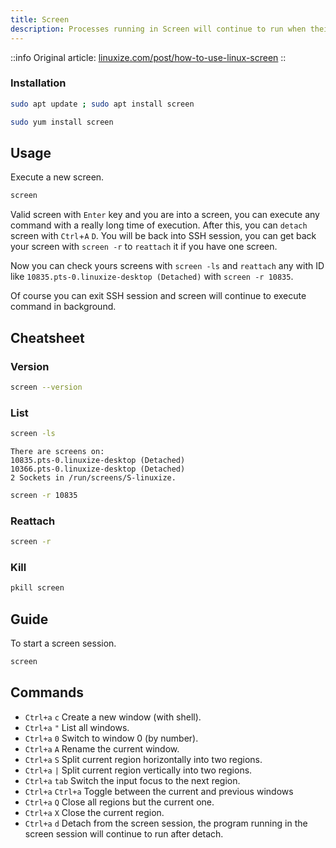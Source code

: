 ```yaml
---
title: Screen
description: Processes running in Screen will continue to run when their window is not visible even if you get disconnected
---
```


::info
Original article: [linuxize.com/post/how-to-use-linux-screen](https://linuxize.com/post/how-to-use-linux-screen)
::

### Installation

```bash [Ubuntu/Debian]
sudo apt update ; sudo apt install screen
```

```bash [CentOS/Fedora]
sudo yum install screen
```

## Usage

Execute a new screen.

```bash
screen
```

Valid screen with `Enter` key and you are into a screen, you can execute any command with a really long time of execution. After this, you can `detach` screen with `Ctrl`+`A` `D`. You will be back into SSH session, you can get back your screen with `screen -r` to `reattach` it if you have one screen.

Now you can check yours screens with `screen -ls` and `reattach` any with ID like `10835.pts-0.linuxize-desktop (Detached)` with `screen -r 10835`.

Of course you can exit SSH session and screen will continue to execute command in background.

## Cheatsheet

### Version

```bash
screen --version
```

### List

```bash
screen -ls
```

```output
There are screens on:
10835.pts-0.linuxize-desktop (Detached)
10366.pts-0.linuxize-desktop (Detached)
2 Sockets in /run/screens/S-linuxize.
```

```bash
screen -r 10835
```

### Reattach

```bash
screen -r
```

### Kill

```bash
pkill screen
```

## Guide

To start a screen session.

```bash
screen
```

## Commands

* `Ctrl+a` `c` Create a new window (with shell).
* `Ctrl+a` `"` List all windows.
* `Ctrl+a` `0` Switch to window 0 (by number).
* `Ctrl+a` `A` Rename the current window.
* `Ctrl+a` `S` Split current region horizontally into two regions.
* `Ctrl+a` `|` Split current region vertically into two regions.
* `Ctrl+a` `tab` Switch the input focus to the next region.
* `Ctrl+a` `Ctrl+a` Toggle between the current and previous windows
* `Ctrl+a` `Q` Close all regions but the current one.
* `Ctrl+a` `X` Close the current region.
* `Ctrl+a` `d` Detach from the screen session, the program running in the screen session will continue to run after detach.
